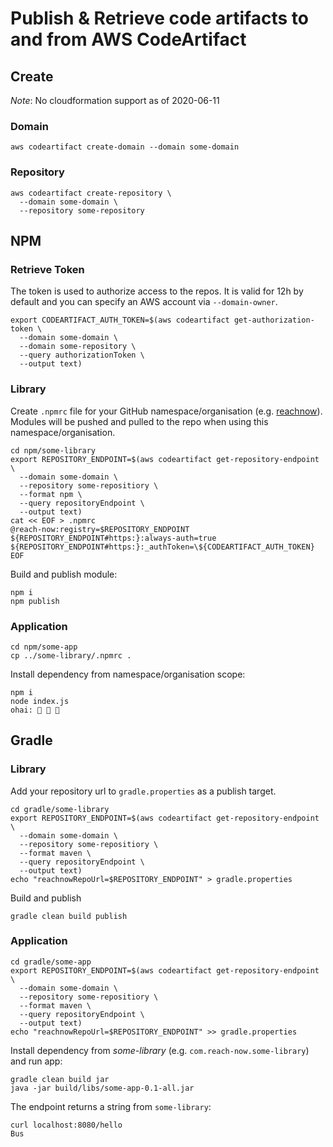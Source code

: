 # Publish & Retrieve code artifacts to and from AWS CodeArtifact

## Create

_Note_: No cloudformation support as of 2020-06-11

### Domain

```
aws codeartifact create-domain --domain some-domain
```

### Repository

```
aws codeartifact create-repository \
  --domain some-domain \
  --repository some-repository
```

## NPM

### Retrieve Token

The token is used to authorize access to the repos. It is valid for 12h by default and you can specify an AWS account via `--domain-owner`.

```
export CODEARTIFACT_AUTH_TOKEN=$(aws codeartifact get-authorization-token \
  --domain some-domain \
  --domain some-repository \
  --query authorizationToken \
  --output text)
```

### Library

Create `.npmrc` file for your GitHub namespace/organisation (e.g. [reachnow](https://github.com/reach-now/)). Modules will be pushed and pulled to the repo when using this namespace/organisation.

```
cd npm/some-library
export REPOSITORY_ENDPOINT=$(aws codeartifact get-repository-endpoint \
  --domain some-domain \
  --repository some-repositiory \
  --format npm \
  --query repositoryEndpoint \
  --output text)
cat << EOF > .npmrc
@reach-now:registry=$REPOSITORY_ENDPOINT
${REPOSITORY_ENDPOINT#https:}:always-auth=true
${REPOSITORY_ENDPOINT#https:}:_authToken=\${CODEARTIFACT_AUTH_TOKEN}
EOF
```

Build and publish module:

```
npm i
npm publish
```

### Application

```
cd npm/some-app
cp ../some-library/.npmrc .
```

Install dependency from namespace/organisation scope:

```
npm i
node index.js
ohai: 🔔 🔔 🔔
```

## Gradle

### Library

Add your repository url to `gradle.properties` as a publish target.

```
cd gradle/some-library
export REPOSITORY_ENDPOINT=$(aws codeartifact get-repository-endpoint \
  --domain some-domain \
  --repository some-repositiory \
  --format maven \
  --query repositoryEndpoint \
  --output text)
echo "reachnowRepoUrl=$REPOSITORY_ENDPOINT" > gradle.properties
```

Build and publish

```
gradle clean build publish
```

### Application

```
cd gradle/some-app
export REPOSITORY_ENDPOINT=$(aws codeartifact get-repository-endpoint \
  --domain some-domain \
  --repository some-repositiory \
  --format maven \
  --query repositoryEndpoint \
  --output text)
echo "reachnowRepoUrl=$REPOSITORY_ENDPOINT" >> gradle.properties
```

Install dependency from _some-library_ (e.g. `com.reach-now.some-library`) and run app:

```
gradle clean build jar
java -jar build/libs/some-app-0.1-all.jar
```

The endpoint returns a string from `some-library`:

```
curl localhost:8080/hello
Bus
```
